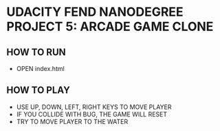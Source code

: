 # UDACITY FEND NANODEGREE PROJECT 5: ARCADE GAME CLONE

## HOW TO RUN
- OPEN index.html

## HOW TO PLAY
- USE UP, DOWN, LEFT, RIGHT KEYS TO MOVE PLAYER
- IF YOU COLLIDE WITH BUG, THE GAME WILL RESET
- TRY TO MOVE PLAYER TO THE WATER
